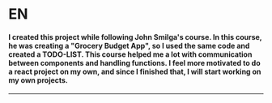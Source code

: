 <h1>EN</h1>
<h4>I created this project while following John Smilga's course. In this course, he was creating a "Grocery Budget App", so I used the same code and created a TODO-LIST. This course helped me a lot with communication between components and handling functions. I feel more motivated to do a react project on my own, and since I finished that, I will start working on my own projects.</h4>
<hr />
